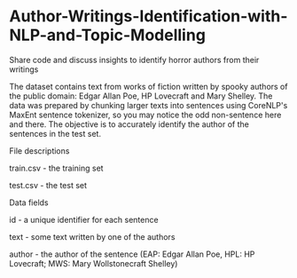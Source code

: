 # Author-Writings-Identification-with-NLP-and-Topic-Modelling

Share code and discuss insights to identify horror authors from their writings

The dataset contains text from works of fiction written by spooky authors of the public domain: Edgar Allan Poe, HP Lovecraft and Mary Shelley. The data was prepared by chunking larger texts into sentences using CoreNLP's MaxEnt sentence tokenizer, so you may notice the odd non-sentence here and there. The objective is to accurately identify the author of the sentences in the test set.

File descriptions

train.csv - the training set

test.csv - the test set


Data fields

id - a unique identifier for each sentence

text - some text written by one of the authors

author - the author of the sentence (EAP: Edgar Allan Poe, HPL: HP Lovecraft; MWS: Mary Wollstonecraft Shelley)
